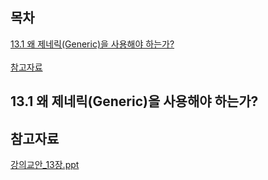 ## 목차
[13.1 왜 제네릭(Generic)을 사용해야 하는가?](#131-왜-제네릭generic을-사용해야-하는가)   
[](#)   
[참고자료](#참고자료)   

## **13.1 왜 제네릭(Generic)을 사용해야 하는가?**

## 참고자료

[강의교안_13장.ppt](https://github.com/abarthdew/this-is-Java/blob/main/basics/files/%EA%B0%95%EC%9D%98%EA%B5%90%EC%95%88_13%EC%9E%A5.ppt)